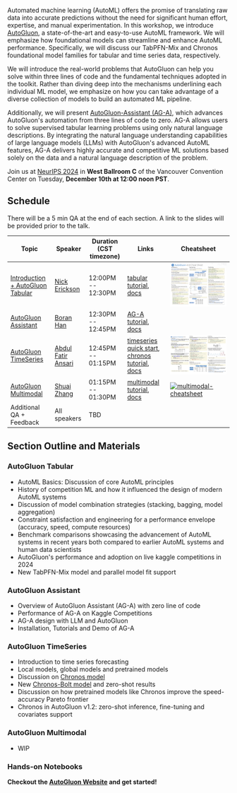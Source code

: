 Automated machine learning (AutoML) offers the promise of translating raw data into accurate predictions without the need for significant human effort, expertise, and manual experimentation.
In this workshop, we introduce [AutoGluon](https://github.com/autogluon/autogluon), a state-of-the-art and easy-to-use AutoML framework.
We will emphasize how foundational models can streamline and enhance AutoML performance.
Specifically, we will discuss our TabPFN-Mix and Chronos foundational model families for tabular and time series data, respectively.

We will introduce the real-world problems that AutoGluon can help you solve within three lines of code and the fundamental techniques adopted in the toolkit. 
Rather than diving deep into the mechanisms underlining each individual ML model, we emphasize on how you can take advantage of a diverse collection of models to build an automated ML pipeline.

Additionally, we will present [AutoGluon-Assistant (AG-A)](https://github.com/autogluon/autogluon-assistant), which advances AutoGluon's automation from three lines of code to zero.
AG-A allows users to solve supervised tabular learning problems using only natural language descriptions.
By integrating the natural language understanding capabilities of large language models (LLMs) with AutoGluon's advanced AutoML features, AG-A delivers highly accurate and competitive ML solutions based solely on the data and a natural language description of the problem.

Join us at [NeurIPS 2024](https://neurips.cc/) in **West Ballroom C** of the Vancouver Convention Center on Tuesday, **December 10th at 12:00 noon PST**.

## Schedule

There will be a 5 min QA at the end of each section. A link to the slides will be provided prior to the talk.

| Topic                                                  | Speaker                                             | Duration (CST timezone) | Links                                                                                                                                                                                                                                                                                                        | Cheatsheet                                                                                                                                                                                                                                                                                                                                                               |
|--------------------------------------------------------|-----------------------------------------------------|-------------------------|--------------------------------------------------------------------------------------------------------------------------------------------------------------------------------------------------------------------------------------------------------------------------------------------------------------|--------------------------------------------------------------------------------------------------------------------------------------------------------------------------------------------------------------------------------------------------------------------------------------------------------------------------------------------------------------------------|
| [Introduction + AutoGluon Tabular](#autogluon-tabular) | [Nick Erickson](https://github.com/Innixma)         | 12:00PM    -- 12:30PM   | [tabular tutorial](https://colab.research.google.com/github/autogluon/autogluon/blob/stable/docs/tutorials/tabular/tabular-essentials.ipynb), [docs](https://auto.gluon.ai/stable/tutorials/tabular_prediction/index.html)                                                                                                                                                                                                                                                          | [![tabular-cheatsheet](https://raw.githubusercontent.com/Innixma/autogluon-doc-utils/main/docs/cheatsheets/stable/autogluon-cheat-sheet.jpeg)](https://nbviewer.org/github/Innixma/autogluon-doc-utils/blob/main/docs/cheatsheets/stable/autogluon-cheat-sheet.pdf)                         |
| [AutoGluon Assistant](#autogluon-assistant)            | [Boran Han](https://github.com/boranhan)            | 12:30PM -- 12:45PM      | [AG-A tutorial](https://github.com/autogluon/autogluon-assistant/blob/main/docs/tutorials/autogluon-assistant-quick-start.ipynb), [docs](https://github.com/autogluon/autogluon-assistant)    |                                                                                                                                                                                                                                                                                                                  |
| [AutoGluon TimeSeries](#autogluon-timeseries)          | [Abdul Fatir Ansari](https://github.com/abdulfatir) | 12:45PM    -- 01:15PM   | [timeseries quick start](https://colab.research.google.com/github/autogluon/autogluon/blob/stable/docs/tutorials/timeseries/forecasting-quick-start.ipynb), [chronos tutorial](https://colab.research.google.com/github/autogluon/autogluon/blob/stable/docs/tutorials/timeseries/forecasting-chronos.ipynb), [docs](https://auto.gluon.ai/stable/tutorials/timeseries/index.html) | [![timeseries-cheatsheet](https://raw.githubusercontent.com/Innixma/autogluon-doc-utils/main/docs/cheatsheets/stable/timeseries/autogluon-cheat-sheet-ts.jpeg)](https://raw.githubusercontent.com/Innixma/autogluon-doc-utils/main/docs/cheatsheets/stable/timeseries/autogluon-cheat-sheet-ts.pdf)  |                                                                                                    |
| [AutoGluon Multimodal](#autogluon-multimodal)          | [Shuai Zhang](https://github.com/cheungdaven) | 01:15PM -- 01:30PM        | [multimodal tutorial](https://colab.research.google.com/github/autogluon/autogluon/blob/stable/docs/tutorials/multimodal/multimodal_prediction/multimodal-quick-start.ipynb), [docs](https://auto.gluon.ai/stable/tutorials/multimodal/index.html) | [![multimodal-cheatsheet](https://automl-mm-bench.s3-accelerate.amazonaws.com/cheatsheet/stable/automm.jpeg)](https://automl-mm-bench.s3-accelerate.amazonaws.com/cheatsheet/stable/automm.pdf)                                                                                                    |
| Additional QA + Feedback                               | All speakers                                        | TBD     |                                                                                                                                                                                                                                                                                                              |                                                                                                                                                                                                                                                                                                                     |

## Section Outline and Materials

### AutoGluon Tabular

- AutoML Basics: Discussion of core AutoML principles
- History of competition ML and how it influenced the design of modern AutoML systems
- Discussion of model combination strategies (stacking, bagging, model aggregation)
- Constraint satisfaction and engineering for a performance envelope (accuracy, speed, compute resources)
- Benchmark comparisons showcasing the advancement of AutoML systems in recent years both compared to earlier AutoML systems and human data scientists
- AutoGluon's performance and adoption on live kaggle competitions in 2024
- New TabPFN-Mix model and parallel model fit support

### AutoGluon Assistant

- Overview of AutoGluon Assistant (AG-A) with zero line of code
- Performance of AG-A on Kaggle Competitions
- AG-A design with LLM and AutoGluon
- Installation, Tutorials and Demo of AG-A

### AutoGluon TimeSeries

- Introduction to time series forecasting
- Local models, global models and pretrained models
- Discussion on [Chronos model](https://www.amazon.science/blog/adapting-language-model-architectures-for-time-series-forecasting)
- New [Chronos-Bolt model](https://aws.amazon.com/blogs/machine-learning/fast-and-accurate-zero-shot-forecasting-with-chronos-bolt-and-autogluon/) and zero-shot results
- Discussion on how pretrained models like Chronos improve the speed-accuracy Pareto frontier
- Chronos in AutoGluon v1.2: zero-shot inference, fine-tuning and covariates support

### AutoGluon Multimodal

- WIP

### Hands-on Notebooks


**Checkout the [AutoGluon Website](https://auto.gluon.ai/) and get started!**
